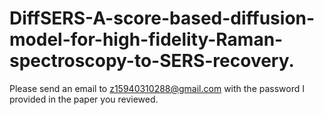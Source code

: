 # DiffSERS-A-score-based-diffusion-model-for-high-fidelity-Raman-spectroscopy-to-SERS-recovery.
Please send an email to z15940310288@gmail.com with the password I provided in the paper you reviewed.
